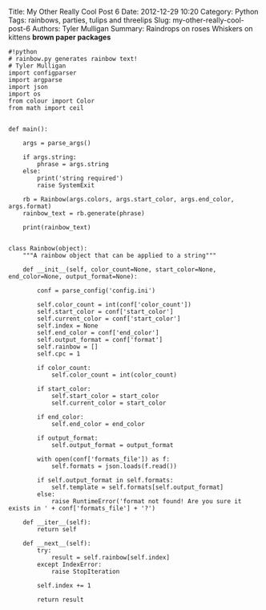 Title: My Other Really Cool Post 6
Date: 2012-12-29 10:20
Category: Python
Tags: rainbows, parties, tulips and threelips
Slug: my-other-really-cool-post-6
Authors: Tyler Mulligan
Summary:
    Raindrops on roses
    Whiskers on kittens
    <strong>brown paper packages</strong>


    #!python
    # rainbow.py generates rainbow text!
    # Tyler Mulligan
    import configparser
    import argparse
    import json
    import os
    from colour import Color
    from math import ceil
    
    
    def main():
    
        args = parse_args()
    
        if args.string:
            phrase = args.string
        else:
            print('string required')
            raise SystemExit
    
        rb = Rainbow(args.colors, args.start_color, args.end_color, args.format)
        rainbow_text = rb.generate(phrase)
    
        print(rainbow_text)
    
    
    class Rainbow(object):
        """A rainbow object that can be applied to a string"""
    
        def __init__(self, color_count=None, start_color=None, end_color=None, output_format=None):
    
            conf = parse_config('config.ini')
    
            self.color_count = int(conf['color_count'])
            self.start_color = conf['start_color']
            self.current_color = conf['start_color']
            self.index = None
            self.end_color = conf['end_color']
            self.output_format = conf['format']
            self.rainbow = []
            self.cpc = 1
    
            if color_count:
                self.color_count = int(color_count)
    
            if start_color:
                self.start_color = start_color
                self.current_color = start_color
    
            if end_color:
                self.end_color = end_color
    
            if output_format:
                self.output_format = output_format
    
            with open(conf['formats_file']) as f:
                self.formats = json.loads(f.read())
    
            if self.output_format in self.formats:
                self.template = self.formats[self.output_format]
            else:
                raise RuntimeError('format not found! Are you sure it exists in ' + conf['formats_file'] + '?')
    
        def __iter__(self):
            return self
    
        def __next__(self):
            try:
                result = self.rainbow[self.index]
            except IndexError:
                raise StopIteration
    
            self.index += 1
    
            return result
